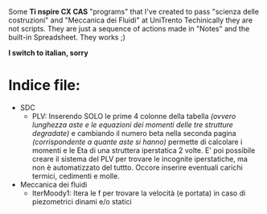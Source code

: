 Some **Ti nspire CX CAS** "programs" that I've created to pass "scienza delle costruzioni" and "Meccanica dei Fluidi" at UniTrento
Techinically they are not scripts. They are just a sequence of actions made in "Notes" and the built-in Spreadsheet. They works ;)

__I switch to italian, sorry__

# Indice file:
* SDC
  - PLV: Inserendo SOLO le prime 4 colonne della tabella *(ovvero lunghezza aste e le equazioni dei momenti delle tre strutture degradate)* e cambiando il numero beta nella seconda pagina *(corrispondente a quante aste si hanno)* permette di calcolare i momenti e le Eta di una struttera iperstatica 2 volte. E' poi possibile creare il sistema del PLV per trovare le incognite iperstatiche, ma non è automatizzato del tuttto. Occore inserire eventuali carichi termici, cedimenti e molle.
* Meccanica dei fluidi
  - IterMoody1: Itera le f per trovare la velocità (e portata) in caso di piezometrici dinami e/o statici
  
